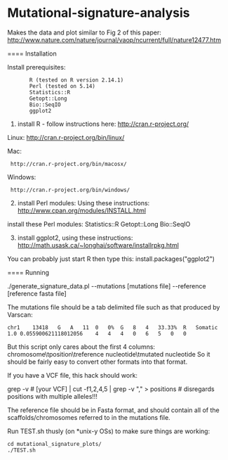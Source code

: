 Mutational-signature-analysis
=============================

Makes the data and plot similar to Fig 2 of this paper: 
http://www.nature.com/nature/journal/vaop/ncurrent/full/nature12477.htm

==== Installation

Install prerequisites: 

	       R (tested on R version 2.14.1)
	       Perl (tested on 5.14)
	       Statistics::R
	       Getopt::Long
	       Bio::SeqIO
	       ggplot2

1) install R - follow instructions here:
   http://cran.r-project.org/

Linux: 
       http://cran.r-project.org/bin/linux/

Mac: 

     http://cran.r-project.org/bin/macosx/

Windows: 

	 http://cran.r-project.org/bin/windows/

2) install Perl modules: 
Using these instructions: 
      http://www.cpan.org/modules/INSTALL.html

install these Perl modules: 
	Statistics::R Getopt::Long Bio::SeqIO

3) install ggplot2, using these instructions: 
   http://math.usask.ca/~longhai/software/installrpkg.html

You can probably just start R then type this: 
    install.packages("ggplot2")

==== Running

./generate_signature_data.pl --mutations [mutations file] --reference [reference fasta file]

The mutations file should be a tab delimited file such as that produced by Varscan: 

    chr1	13418	G	A	11	0	0%	G	8	4	33.33%	R	Somatic	1.0	0.055900621118012056	4	4	4	0	6	5	0	0

But this script only cares about the first 4 columns: 
    chromosome\tposition\treference nucleotide\tmutated nucleotide
So it should be fairly easy to convert other formats into that format. 

If you have a VCF file, this hack should work: 

   grep -v \# [your VCF] | cut -f1,2,4,5 | grep -v "\," > positions # disregards positions with multiple alleles!!!

The reference file should be in Fasta format, and should contain all of the scaffolds/chromosomes referred to in the mutations file.

Run TEST.sh thusly (on *unix-y OSs) to make sure things are working: 

    cd mutational_signature_plots/
    ./TEST.sh